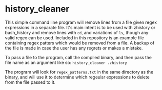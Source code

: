 # history_cleaner

This simple command line program will remove lines from a file given regex expressions in a separate file.
It's main intent is to be used with zhistory or bash_history and remove lines with `cd`, and variations of `ls`, though any valid regex can be used.
Included in this repository is an example file containing regex patters which would be removed from a file. A backup of the file is made in case the user has any regrets or makes a mistake.

To pass a file to the program, call the compiled binary, and then pass the file name as an argument like so:
`history_cleaner .zhistory`

The program will look for `regex_patterns.txt` in the same directory as the binary, and will use it to determine which regeular expressions to delete from the file passed to it.
